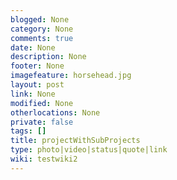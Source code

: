```yaml
---
blogged: None
category: None
comments: true
date: None
description: None
footer: None
imagefeature: horsehead.jpg
layout: post
link: None
modified: None
otherlocations: None
private: false
tags: []
title: projectWithSubProjects
type: photo|video|status|quote|link
wiki: testwiki2
---
```

<!--summary-->